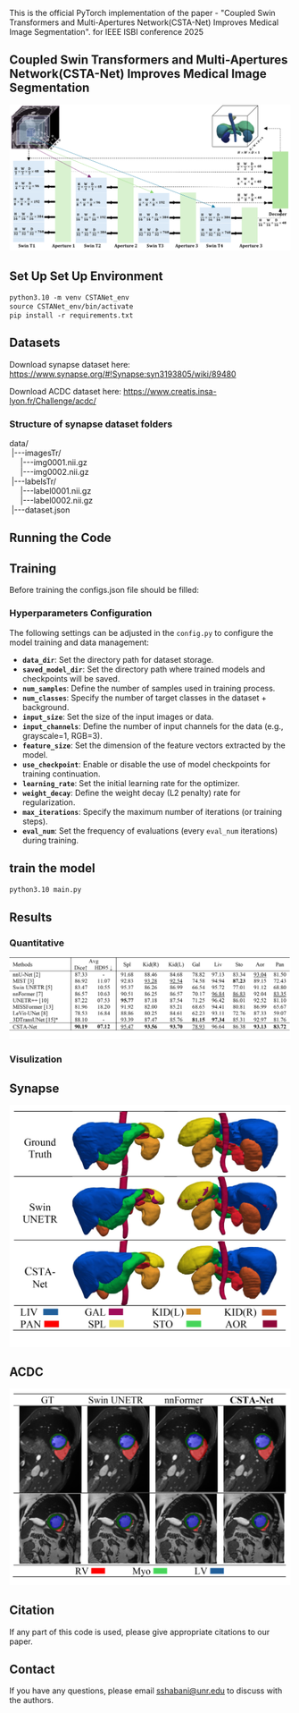 
This is the official PyTorch implementation of the paper - "Coupled Swin Transformers and Multi-Apertures Network(CSTA-Net) Improves Medical Image Segmentation". for IEEE ISBI conference 2025

## Coupled Swin Transformers and Multi-Apertures Network(CSTA-Net) Improves Medical Image Segmentation

![](diagram/CSTANet.png)

## Set Up Set Up Environment
```
python3.10 -m venv CSTANet_env 
source CSTANet_env/bin/activate 
pip install -r requirements.txt
```

## Datasets

Download synapse dataset here: https://www.synapse.org/#!Synapse:syn3193805/wiki/89480

Download ACDC dataset here: https://www.creatis.insa-lyon.fr/Challenge/acdc/

### Structure of synapse dataset folders 

data/  
&nbsp;|---imagesTr/  
&nbsp;&nbsp;&nbsp;&nbsp;&nbsp;|---img0001.nii.gz  
&nbsp;&nbsp;&nbsp;&nbsp;&nbsp;|---img0002.nii.gz  
&nbsp;|---labelsTr/  
&nbsp;&nbsp;&nbsp;&nbsp;&nbsp;|---label0001.nii.gz  
&nbsp;&nbsp;&nbsp;&nbsp;&nbsp;|---label0002.nii.gz  
&nbsp;|---dataset.json  


## Running the Code

## Training

Before training the configs.json file should be filled:

### Hyperparameters Configuration
The following settings can be adjusted in the `config.py` to configure the model training and data management:

- **`data_dir`**: Set the directory path for dataset storage.
- **`saved_model_dir`**: Set the directory path where trained models and checkpoints will be saved.
- **`num_samples`**: Define the number of samples used in training process.
- **`num_classes`**: Specify the number of target classes in the dataset + background.
- **`input_size`**: Set the size of the input images or data.
- **`input_channels`**: Define the number of input channels for the data (e.g., grayscale=1, RGB=3).
- **`feature_size`**: Set the dimension of the feature vectors extracted by the model.
- **`use_checkpoint`**: Enable or disable the use of model checkpoints for training continuation.
- **`learning_rate`**: Set the initial learning rate for the optimizer.
- **`weight_decay`**: Define the weight decay (L2 penalty) rate for regularization.
- **`max_iterations`**: Specify the maximum number of iterations (or training steps).
- **`eval_num`**: Set the frequency of evaluations (every `eval_num` iterations) during training.

## train the model 

```
python3.10 main.py  
```
## Results

### Quantitative
![](diagram/synapse_num.jpg)

### Visulization 
## Synapse 
![](diagram/synapse_vis.jpg)

## ACDC
![](diagram/acdc_vis.png)

## Citation
If any part of this code is used, please give appropriate citations to our paper. <br />


## Contact
If you have any questions, please email sshabani@unr.edu to discuss with the authors. <br />


